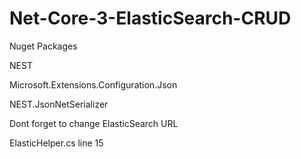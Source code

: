 # Net-Core-3-ElasticSearch-CRUD

Nuget Packages

NEST

Microsoft.Extensions.Configuration.Json

NEST.JsonNetSerializer


Dont forget to change ElasticSearch URL

ElasticHelper.cs line 15
